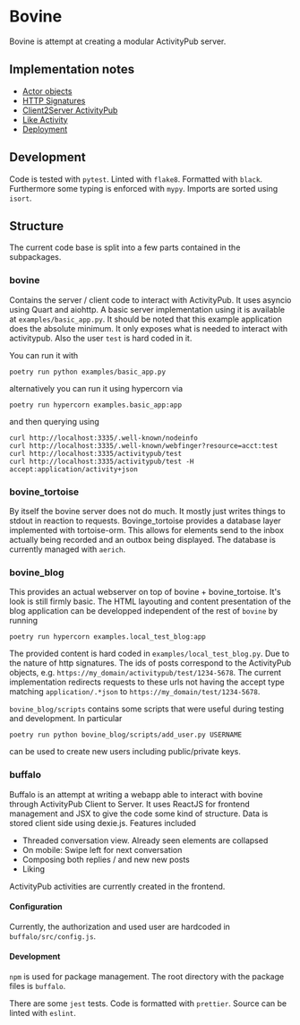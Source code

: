 # Bovine

Bovine is attempt at creating a modular ActivityPub server.

## Implementation notes

- [Actor objects](docs/actor.md)
- [HTTP Signatures](docs/http_signatures.md)
- [Client2Server ActivityPub](docs/client_to_server_activitypub.md)
- [Like Activity](docs/like_activity.md)
- [Deployment](docs/deployment.md)

## Development

Code is tested with `pytest`. Linted with `flake8`. Formatted with `black`. Furthermore some typing is enforced with `mypy`. Imports are sorted using `isort`.

## Structure

The current code base is split into a few parts contained in the subpackages.

### bovine

Contains the server / client code to interact with ActivityPub. It uses asyncio using Quart and aiohttp. A basic server implementation using it is available at `examples/basic_app.py`. It should be noted that this example application does the absolute minimum. It only exposes what is needed to interact with activitypub. Also the user `test` is hard coded in it.

You can run it with

```
poetry run python examples/basic_app.py
```

alternatively you can run it using hypercorn via

```
poetry run hypercorn examples.basic_app:app
```

and then querying using

```
curl http://localhost:3335/.well-known/nodeinfo
curl http://localhost:3335/.well-known/webfinger?resource=acct:test
curl http://localhost:3335/activitypub/test
curl http://localhost:3335/activitypub/test -H accept:application/activity+json
```

### bovine_tortoise

By itself the bovine server does not do much. It mostly just writes things to stdout in reaction to requests. Bovinge_tortoise provides a database layer implemented with tortoise-orm. This allows for elements send to the inbox actually being recorded and an outbox being displayed. The database is currently managed with `aerich`.

### bovine_blog

This provides an actual webserver on top of bovine + bovine_tortoise. It's look is still firmly basic. The HTML layouting and content presentation of the blog application can be developped independent of the rest of `bovine` by running

```
poetry run hypercorn examples.local_test_blog:app
```

The provided content is hard coded in `examples/local_test_blog.py`. Due to the nature of http signatures. The ids of posts correspond to the ActivityPub objects, e.g. `https://my_domain/activitypub/test/1234-5678`. The current implementation redirects requests to these urls not having the accept type matching `application/.*json` to `https://my_domain/test/1234-5678`.

`bovine_blog/scripts` contains some scripts that were useful during testing and development. In particular

```
poetry run python bovine_blog/scripts/add_user.py USERNAME
```

can be used to create new users including public/private keys.

### buffalo

Buffalo is an attempt at writing a webapp able to interact with bovine through ActivityPub Client to Server.
It uses ReactJS for frontend management and JSX to give the code some kind of structure. Data is stored
client side using dexie.js. Features included

- Threaded conversation view. Already seen elements are collapsed
- On mobile: Swipe left for next conversation
- Composing both replies / and new new posts
- Liking

ActivityPub activities are currently created in the frontend.

#### Configuration

Currently, the authorization and used user are hardcoded in `buffalo/src/config.js`.

#### Development

`npm` is used for package management. The root directory with the package files is `buffalo`.

There are some `jest` tests. Code is formatted with `prettier`. Source can be linted with `eslint`.
